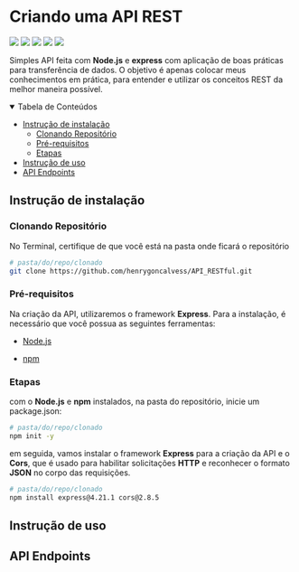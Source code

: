 # Criando uma API REST

<img src="https://img.shields.io/github/license/henrygoncalvess/API_RESTful?style=for-the-badge"> <img src="https://img.shields.io/badge/express-4.21.1-royalblue?style=for-the-badge&logoColor=black"> <img src="https://img.shields.io/badge/cors-2.8.5-royalblue?style=for-the-badge&logo=cors&logoColor=black"> <img src="https://img.shields.io/badge/node-20.16.0-43853D?style=for-the-badge"> <img src="https://img.shields.io/badge/npm-10.8.2-firebrick?style=for-the-badge">

Simples API feita com **Node.js** e **express** com aplicação de boas práticas para transferência de dados. O objetivo é apenas colocar meus conhecimentos em prática, para entender e utilizar os conceitos REST da melhor maneira possível.

<details open="open">
<summary>Tabela de Conteúdos</summary>
  
- [Instrução de instalação](#instrução-de-instalação)
  - [Clonando Repositório](#clonando-repositório)
  - [Pré-requisitos](#pré-requisitos)
  - [Etapas](#etapas)
- [Instrução de uso](#instrução-de-uso)
- [API Endpoints](#api-endpoints)
  
</details>

## Instrução de instalação

### Clonando Repositório

No Terminal, certifique de que você está na pasta onde ficará o repositório
``` bash
# pasta/do/repo/clonado
git clone https://github.com/henrygoncalvess/API_RESTful.git
```

### Pré-requisitos
Na criação da API, utilizaremos o framework **Express**. Para a instalação, é necessário que você possua as seguintes ferramentas:

- [Node.js](https://nodejs.org/pt)

- [npm](https://docs.npmjs.com/downloading-and-installing-node-js-and-npm)

### Etapas

com o **Node.js** e **npm** instalados, na pasta do repositório, inicie um package.json:

``` bash
# pasta/do/repo/clonado
npm init -y
```
em seguida, vamos instalar o framework **Express** para a criação da API e o **Cors**, que é usado para habilitar solicitações **HTTP** e reconhecer o formato **JSON** no corpo das requisições.

``` bash
# pasta/do/repo/clonado
npm install express@4.21.1 cors@2.8.5
```

## Instrução de uso

## API Endpoints
